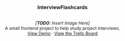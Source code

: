 <div align="center">
    <h3>InterviewFlashcards</h3>
    <br />
    <i>[<b>TODO</b>: Insert Image Here]</i>
    <br />
    A small frontend project to help study project interviews.
    <br />
    <a href="somedemo.com">View Demo</a>
    ·
    <a href="https://trello.com/b/F4JULfvW/interviewflashcards">View the Trello Board</a>

</div>